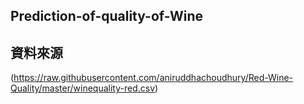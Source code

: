 ## Prediction-of-quality-of-Wine

## 資料來源
(https://raw.githubusercontent.com/aniruddhachoudhury/Red-Wine-Quality/master/winequality-red.csv)
